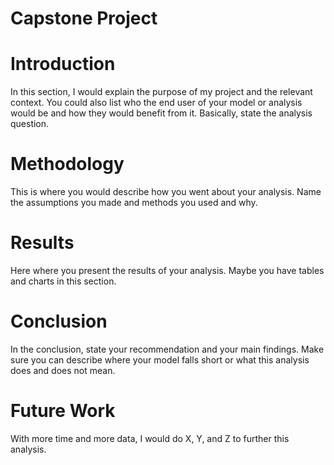 # Capstone Project

# Introduction
In this section, I would explain the purpose of my project and the relevant context. You could also list who the end user of your model or analysis would be and how they would benefit from it. Basically, state the analysis question.

# Methodology
This is where you would describe how you went about your analysis. Name the assumptions you made and methods you used and why.

# Results
Here where you present the results of your analysis. Maybe you have tables and charts in this section.

# Conclusion
In the conclusion, state your recommendation and your main findings. Make sure you can describe where your model falls short or what this analysis does and does not mean.

# Future Work
With more time and more data, I would do X, Y, and Z to further this analysis.

